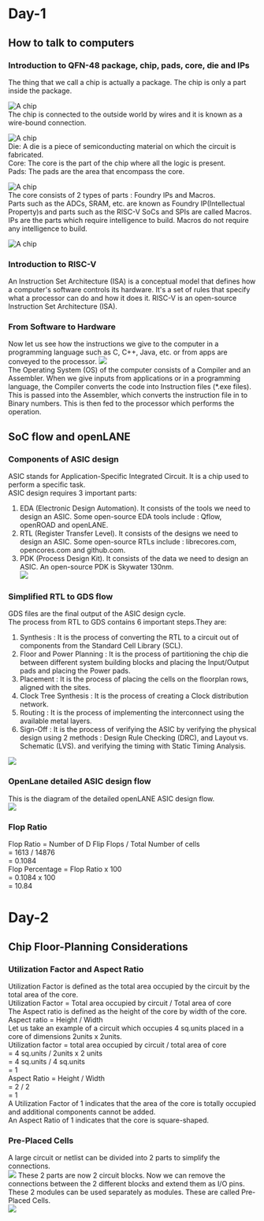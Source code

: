 # Day-1
## How to talk to computers
### Introduction to QFN-48 package, chip, pads, core, die and IPs
The thing that we call a chip is actually a package. The chip is only a part inside the package.
  
![A chip](git3.png)  
The chip is connected to the outside world by wires and it is known as a wire-bound connection.
  
![A chip](git4.png)  
Die: A die is a piece of semiconducting material on which the circuit is fabricated.  
Core: The core is the part of the chip where all the logic is present.  
Pads: The pads are the area that encompass the core.  
  
![A chip](git5.png)  
The core consists of 2 types of parts : Foundry IPs and Macros.  
Parts such as the ADCs, SRAM, etc. are known as Foundry IP(Intellectual Property)s and parts such as the RISC-V SoCs and SPIs are called Macros.  
IPs are the parts which require intelligence to build. Macros do not require any intelligence to build.  
  
![A chip](git6.png)

### Introduction to RISC-V
An Instruction Set Architecture (ISA) is a conceptual model that defines how a computer's software controls its hardware. It's a set of rules that specify what a processor can do and how it does it. RISC-V is an open-source Instruction Set Architecture (ISA).

### From Software to Hardware
Now let us see how the instructions we give to the computer in a programming language such as C, C++, Java, etc. or from apps are conveyed to the processor.
![](git7.png)  
The Operating System (OS) of the computer consists of a Compiler and an Assembler. When we give inputs from applications or in a programming language, the Compiler converts the code into Instruction files (*.exe files). This is passed into the Assembler, which converts the instruction file in to Binary numbers. This is then fed to the processor which performs the operation.
  
## SoC flow and openLANE
### Components of ASIC design
ASIC stands for Application-Specific Integrated Circuit. It is a chip used to perform a specific task.  
ASIC design requires 3 important parts:  
1. EDA (Electronic Design Automation). It consists of the tools we need to design an ASIC. Some open-source EDA tools include : Qflow, openROAD and openLANE.  
2. RTL (Register Transfer Level). It consists of the designs we need to design an ASIC. Some open-source RTLs include : librecores.com, opencores.com and github.com.  
3. PDK (Process Design Kit). It consists of the data we need to design an ASIC. An open-source PDK is Skywater 130nm.  
![](git9.png)
### Simplified RTL to GDS flow
GDS files are the final output of the ASIC design cycle.  
The process from RTL to GDS contains 6 important steps.They are:  
1. Synthesis : It is the process of converting the RTL to a circuit out of components from the Standard Cell Library (SCL).  
2. Floor and Power Planning : It is the process of partitioning the chip die between different system building blocks and placing the Input/Output pads and placing the Power pads.  
3. Placement : It is the process of placing the cells on the floorplan rows, aligned with the sites.  
4. Clock Tree Synthesis : It is the process of creating a Clock distribution network.  
5. Routing : It is the process of implementing the interconnect using the available metal layers.  
6. Sign-Off : It is the process of verifying the ASIC by verifying the physical design using 2 methods : Design Rule Checking (DRC), and Layout vs. Schematic (LVS). and verifying the timing with Static Timing Analysis.  

![](git10.png)

### OpenLane detailed ASIC design flow
This is the diagram of the detailed openLANE ASIC design flow.  
![](git11.png)   

### Flop Ratio
Flop Ratio = Number of D Flip Flops / Total Number of cells  
           = 1613 / 14876  
           = 0.1084  
Flop Percentage = Flop Ratio x 100  
                = 0.1084 x 100  
                = 10.84  

# Day-2
## Chip Floor-Planning Considerations
### Utilization Factor and Aspect Ratio
Utilization Factor is defined as the total area occupied by the circuit by the total area of the core.  
Utilization Factor = Total area occupied by circuit / Total area of core  
The Aspect ratio is defined as the height of the core by width of the core.  
Aspect ratio = Height / Width  
Let us take an example of a circuit which occupies 4 sq.units placed in a core of dimensions 2units x 2units.  
Utilization factor = total area occupied by circuit / total area of core  
                   = 4 sq.units / 2units x 2 units  
                   = 4 sq.units / 4 sq.units  
                   = 1  
Aspect Ratio = Height / Width   
             = 2 / 2  
             = 1  
A Utilization Factor of 1 indicates that the area of the core is totally occupied and additional components cannot be added.    
An Aspect Ratio of 1 indicates that the core is square-shaped.  

  ### Pre-Placed Cells
  A large circuit or netlist can be divided into 2 parts to simplify the connections.  
  ![](git13.png)
  These 2 parts are now 2 circuit blocks.  Now we can remove the connections between the 2 different blocks and extend them as I/O pins. These 2 modules can be used separately as modules.
  These are called Pre-Placed Cells.  
  ![](git12.png)
